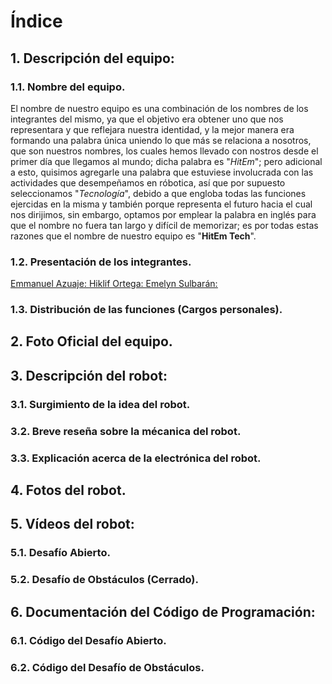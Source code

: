 # Índice
## 1. Descripción del equipo:
### 1.1. Nombre del equipo.
El nombre de nuestro equipo es una combinación de los nombres de los integrantes del mismo, ya que el objetivo era obtener uno que nos representara y que reflejara nuestra identidad, y la mejor manera era formando una palabra única uniendo lo que más se relaciona a nosotros, que son nuestros nombres, los cuales hemos llevado con nostros desde el primer día que llegamos al mundo; dicha palabra es "*HitEm*"; pero adicional a esto, quisimos agregarle una palabra que estuviese involucrada con las actividades que desempeñamos en róbotica, así que por supuesto seleccionamos "*Tecnología*", debido a que engloba todas las funciones ejercidas en la misma y también porque representa el futuro hacia el cual nos dirijimos, sin embargo, optamos por emplear la palabra en inglés para que el nombre no fuera tan largo y difícil de memorizar; es por todas estas razones que el nombre de nuestro equipo es "**HitEm Tech**".
### 1.2. Presentación de los integrantes.
<ins>Emmanuel Azuaje: 
<ins>Hiklif Ortega:
<ins>Emelyn Sulbarán:
### 1.3. Distribución de las funciones (Cargos personales).
## 2. Foto Oficial del equipo.
## 3. Descripción del robot:
### 3.1. Surgimiento de la idea del robot.
### 3.2. Breve reseña sobre la mécanica del robot.
### 3.3. Explicación acerca de la electrónica del robot.
## 4. Fotos del robot.
## 5. Vídeos del robot:
### 5.1. Desafío Abierto.
### 5.2. Desafío de Obstáculos (Cerrado).
## 6. Documentación del Código de Programación:
### 6.1. Código del Desafío Abierto.
### 6.2. Código del Desafío de Obstáculos.
